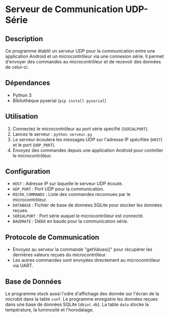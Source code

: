 # Serveur de Communication UDP-Série

## Description

Ce programme établit un serveur UDP pour la communication entre une application Android et un microcontrôleur via une connexion série. Il permet d'envoyer des commandes au microcontrôleur et de recevoir des données de celui-ci.

## Dépendances

- Python 3
- Bibliothèque pyserial (`pip install pyserial`)

## Utilisation

1. Connectez le microcontrôleur au port série spécifié (`SERIALPORT`).
2. Lancez le serveur : `python serveur.py`
3. Le serveur écoutera les messages UDP sur l'adresse IP spécifiée (`HOST`) et le port (`UDP_PORT`).
4. Envoyez des commandes depuis une application Android pour contrôler le microcontrôleur.

## Configuration

- `HOST` : Adresse IP sur laquelle le serveur UDP écoute.
- `UDP_PORT` : Port UDP pour la communication.
- `MICRO_COMMANDS` : Liste des commandes reconnues par le microcontrôleur.
- `DATABASE` : Fichier de base de données SQLite pour stocker les données reçues.
- `SERIALPORT` : Port série auquel le microcontrôleur est connecté.
- `BAUDRATE` : Débit en bauds pour la communication série.

## Protocole de Communication

- Envoyez au serveur la commande "getValues()" pour récupérer les dernières valeurs reçues du microcontrôleur.
- Les autres commandes sont envoyées directement au microcontrôleur via UART.

## Base de Données

Le programme stock aussi l'odre d'affichage des donnée sur l'écran de la microbit dans la table `conf`.
Le programme enregistre les données reçues dans une base de données SQLite (`dbiot.db`). La table `data` stocke la température, la luminosité et l'horodatage.
